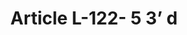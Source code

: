 ---
title: "Article L-122- 5 3’ d"
draft: false
exceptions:
- info53j
memberstates:
- FR
score: 3
compensation:
- 
remarks: |
 


link: ""
---
